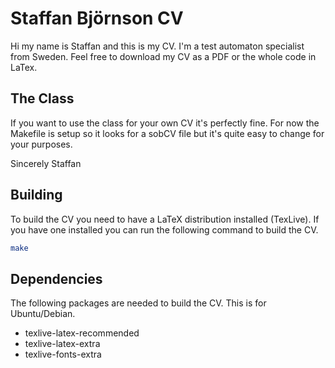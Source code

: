 # Staffan Björnson CV
Hi my name is Staffan and this is my CV. I'm a test automaton specialist from
Sweden. Feel free to download my CV as a PDF or the whole code in LaTex. 

## The Class 
If you want to use the class for your own CV it's perfectly fine. For now the
Makefile is setup so it looks for a sobCV file but it's quite easy to change
for your purposes.

Sincerely Staffan

## Building
To build the CV you need to have a LaTeX distribution installed (TexLive). If
you have one installed you can run the following command to build the CV.

```bash
make
```

## Dependencies
The following packages are needed to build the CV. This is for Ubuntu/Debian.

* texlive-latex-recommended
* texlive-latex-extra 
* texlive-fonts-extra
